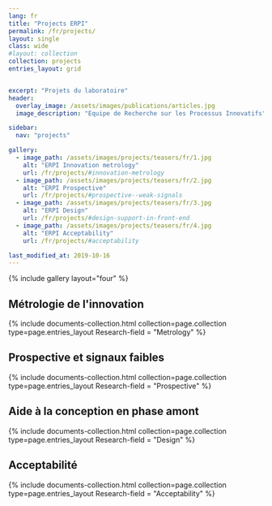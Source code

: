 ```yaml
---
lang: fr
title: "Projects ERPI"
permalink: /fr/projects/
layout: single
class: wide
#layout: collection
collection: projects
entries_layout: grid


excerpt: "Projets du laboratoire"
header:
  overlay_image: /assets/images/publications/articles.jpg
  image_description: "Equipe de Recherche sur les Processus Innovatifs"

sidebar:
  nav: "projects"

gallery:
  - image_path: /assets/images/projects/teasers/fr/1.jpg
    alt: "ERPI Innovation metrology"
    url: /fr/projects/#innovation-metrology
  - image_path: /assets/images/projects/teasers/fr/2.jpg
    alt: "ERPI Prospective"        
    url: /fr/projects/#prospective--weak-signals      
  - image_path: /assets/images/projects/teasers/fr/3.jpg
    alt: "ERPI Design"        
    url: /fr/projects/#design-support-in-front-end      
  - image_path: /assets/images/projects/teasers/fr/4.jpg
    alt: "ERPI Acceptability"        
    url: /fr/projects/#acceptability   

last_modified_at: 2019-10-16
---
```



{% include gallery  layout="four" %}

## Métrologie de l'innovation

<div class="entries-{{ page.entries_layout }}">
{% include documents-collection.html
    collection=page.collection
    type=page.entries_layout    
    Research-field = "Metrology"
%}
</div>
<div style="width: 100%; clear: both; "></div>

## Prospective et signaux faibles



<div class="entries-{{ page.entries_layout }}">
{% include documents-collection.html
    collection=page.collection
    type=page.entries_layout    
    Research-field = "Prospective"
%}
</div>
<div style="width: 100%; clear: both; "></div>

## Aide à la conception en phase amont

<div class="entries-{{ page.entries_layout }}">
{% include documents-collection.html
    collection=page.collection
    type=page.entries_layout    
    Research-field = "Design"
%}
</div>
<div style="width: 100%; clear: both; "></div>

## Acceptabilité

<div class="entries-{{ page.entries_layout }}">
{% include documents-collection.html
    collection=page.collection
    type=page.entries_layout
    Research-field = "Acceptability"
%}
</div>
